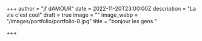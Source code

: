 +++
author = "jf dAMOUR"
date = 2022-11-20T23:00:00Z
description = "La vie c'est cool"
draft = true
image = ""
image_webp = "/images/portfolio/portfolio-8.jpg"
title = "bonjour les gens "

+++
